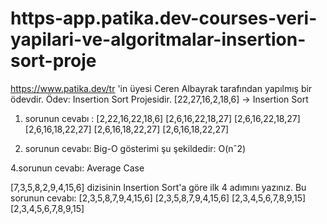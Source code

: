 # https-app.patika.dev-courses-veri-yapilari-ve-algoritmalar-insertion-sort-proje
https://www.patika.dev/tr 'in üyesi Ceren Albayrak tarafından yapılmış bir ödevdir. Ödev: Insertion Sort Projesidir. 
[22,27,16,2,18,6] -> Insertion Sort 
1. sorunun cevabı :
 [2,22,16,22,18,6]
 [2,6,16,22,18,27]
 [2,6,16,22,18,27]
 [2,6,16,18,22,27]
 [2,6,16,18,22,27]
 [2,6,16,18,22,27]
 
 2. sorunun cevabı:
Big-O gösterimi şu şekildedir: O(nˆ2)

4.sorunun cevabı: 
Average Case 

[7,3,5,8,2,9,4,15,6] dizisinin Insertion Sort'a göre ilk 4 adımını yazınız. Bu sorunun cevabı: 
[2,3,5,8,7,9,4,15,6]
[2,3,5,8,7,9,4,15,6]
[2,3,4,5,6,7,8,9,15]
[2,3,4,5,6,7,8,9,15]
